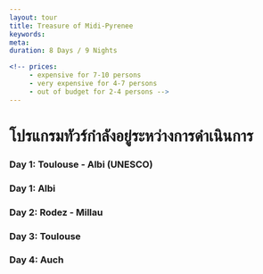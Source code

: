 ```yaml
---
layout: tour
title: Treasure of Midi-Pyrenee 
keywords:  
meta: 
duration: 8 Days / 9 Nights

<!-- prices: 
     - expensive for 7-10 persons
     - very expensive for 4-7 persons
     - out of budget for 2-4 persons -->
---
```


# โปรแกรมทัวร์กำลังอยู่ระหว่างการดำเนินการ


### Day 1: Toulouse - Albi (UNESCO)


### Day 1: Albi



### Day 2: Rodez - Millau

### Day 3:  Toulouse

### Day 4:  Auch




  
